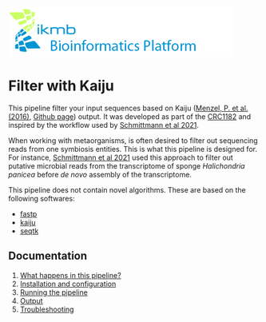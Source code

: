 ![](images/ikmb_bfx_logo.png)

# Filter with Kaiju

This pipeline filter your input sequences based on Kaiju ([Menzel, P. et al. (2016)](http://www.nature.com/ncomms/2016/160413/ncomms11257/full/ncomms11257.html), [Github page](https://github.com/bioinformatics-centre/kaiju)) output. It was developed as part of the [CRC1182](https://www.metaorganism-research.com/) and inspired by the workflow used by [Schmittmann et al 2021](https://www.frontiersin.org/articles/10.3389/fimmu.2021.689051/full).

When working with metaorganisms, is often desired to filter out sequencing reads from one symbiosis entities. This is what this pipeline is designed for. For instance, [Schmittmann et al 2021](https://www.frontiersin.org/articles/10.3389/fimmu.2021.689051/full) used this approach to filter out putative microbial reads from the transcriptome of sponge *Halichondria panicea* before *de novo* assembly of the transcriptome.

This pipeline does not contain novel algorithms. These are based on the following softwares:

- [fastp](https://github.com/OpenGene/fastp)
- [kaiju](https://kaiju.binf.ku.dk/)
- [seqtk](https://github.com/lh3/seqtk)

## Documentation 

1. [What happens in this pipeline?](docs/pipeline.md)
2. [Installation and configuration](docs/installation.md)
3. [Running the pipeline](docs/usage.md)
4. [Output](docs/output.md)
5. [Troubleshooting](docs/troubleshooting.md)



